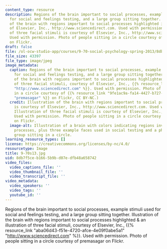 ```yaml
---
content_type: resource
description: Regions of the brain important to social processes, example stimuli used
  for social and feelings testing, and a large group sitting together. Illustration
  of the brain with regions important to social processes highlighted is courtesy
  of Elsevier, Inc., http://www.sciencedirect.com. Used with permission. Illustration
  of three facial stimuli is courtesy of Elsevier, Inc., http://www.sciencedirect.com.
  Used with permission. Photo of people sitting in a circle courtesy of premasagar
  on Flickr.
draft: false
file: /ol-ocw-studio-app/courses/9-70-social-psychology-spring-2013/8db7f5ceb1665b9bd07edfb48a658742_9-70s13.jpg
file_size: 43397
file_type: image/jpeg
image_metadata:
  caption: Regions of the brain important to social processes, example stimuli used
    for social and feelings testing, and a large group sitting together. (Illustration
    of the brain with regions important to social processes highlighted & an illustration
    of three facial stimuli, courtesy of Elsevier, Inc., {{% resource_link "aba06d43-f51e-4720-afce-4e09f0abe5a1"
    "http://www.sciencedirect.com" %}}. Used with permission. Photo of people sitting
    in a circle courtesy of {{% resource_link "9fe1ac9a-fa14-4427-b727-f26355f174aa"
    "premasagar" %}} on Flickr, CC BY-NC.)
  credit: Illustration of the brain with regions important to social processes highlighted
    is courtesy of Elsevier, Inc., http://www.sciencedirect.com. Used with permission.
    Illustration of three facial stimuli is courtesy of Elsevier, Inc., http://www.sciencedirect.com.
    Used with permission. Photo of people sitting in a circle courtesy of premasagar
    on Flickr.
  image-alt: Illustration of a brain with colors indicating regions involved in social
    processes, plus three example faces used in social testing and a photo of a large
    group sitting in a circle.
learning_resource_types: []
license: https://creativecommons.org/licenses/by-nc/4.0/
resourcetype: Image
title: 9-70s13.jpg
uid: 8db7f5ce-b166-5b9b-d07e-dfb48a658742
video_files:
  video_captions_file: ''
  video_thumbnail_file: ''
  video_transcript_file: ''
video_metadata:
  video_speakers: ''
  video_tags: ''
  youtube_id: ''
---
```

Regions of the brain important to social processes, example stimuli used for social and feelings testing, and a large group sitting together. Illustration of the brain with regions important to social processes highlighted & an illustration of three facial stimuli, courtesy of Elsevier, Inc., {{% resource_link "aba06d43-f51e-4720-afce-4e09f0abe5a1" "http://www.sciencedirect.com" %}}. Used with permission. Photo of people sitting in a circle courtesy of premasagar on Flickr.